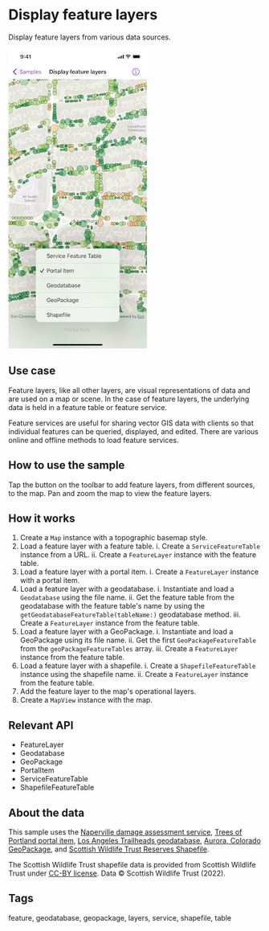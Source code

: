 # Display feature layers

Display feature layers from various data sources.

![Screenshot of display feature layers sample](display-feature-layers.png)

## Use case

Feature layers, like all other layers, are visual representations of data and are used on a map or scene. In the case of feature layers, the underlying data is held in a feature table or feature service.

Feature services are useful for sharing vector GIS data with clients so that individual features can be queried, displayed, and edited. There are various online and offline methods to load feature services.

## How to use the sample

Tap the button on the toolbar to add feature layers, from different sources, to the map. Pan and zoom the map to view the feature layers.

## How it works

1. Create a `Map` instance with a topographic basemap style.
2. Load a feature layer with a feature table.
    i. Create a `ServiceFeatureTable` instance from a URL.
    ii. Create a `FeatureLayer` instance with the feature table.
3. Load a feature layer with a portal item.
    i. Create a `FeatureLayer` instance with a portal item.
4. Load a feature layer with a geodatabase.
    i. Instantiate and load a `Geodatabase` using the file name.
    ii. Get the feature table from the geodatabase with the feature table's name by using the `getGeodatabaseFeatureTable(tableName:)` geodatabase method.
    iii. Create a `FeatureLayer` instance from the feature table.
5. Load a feature layer with a GeoPackage.
    i. Instantiate and load a GeoPackage using its file name.
    ii. Get the first `GeoPackageFeatureTable` from the `geoPackageFeatureTables` array.
    iii. Create a `FeatureLayer` instance from the feature table.
6. Load a feature layer with a shapefile.
    i. Create a `ShapefileFeatureTable` instance using the shapefile name.
    ii. Create a `FeatureLayer` instance from the feature table.
7. Add the feature layer to the map's operational layers.
8. Create a `MapView` instance with the map.

## Relevant API

* FeatureLayer
* Geodatabase
* GeoPackage
* PortalItem
* ServiceFeatureTable
* ShapefileFeatureTable

## About the data

This sample uses the [Naperville damage assessment service](https://sampleserver7.arcgisonline.com/server/rest/services/DamageAssessment/FeatureServer/0), [Trees of Portland portal item](https://www.arcgis.com/home/item.html?id=1759fd3e8a324358a0c58d9a687a8578), [Los Angeles Trailheads geodatabase](https://www.arcgis.com/home/item.html?id=cb1b20748a9f4d128dad8a87244e3e37), [Aurora, Colorado GeoPackage](https://www.arcgis.com/home/item.html?id=68ec42517cdd439e81b036210483e8e7), and [Scottish Wildlife Trust Reserves Shapefile](https://www.arcgis.com/home/item.html?id=15a7cbd3af1e47cfa5d2c6b93dc44fc2).

The Scottish Wildlife Trust shapefile data is provided from Scottish Wildlife Trust under [CC-BY license](https://creativecommons.org/licenses/by/4.0/). Data © Scottish Wildlife Trust (2022).

## Tags

feature, geodatabase, geopackage, layers, service, shapefile, table